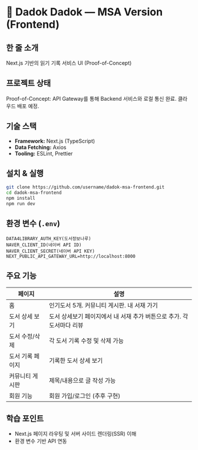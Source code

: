 # 🚀 Dadok Dadok — MSA Version (Frontend)


## 한 줄 소개
Next.js 기반의 읽기 기록 서비스 UI (Proof-of-Concept)


## 프로젝트 상태
Proof-of-Concept: API Gateway를 통해 Backend 서비스와 로컬 통신 완료. 클라우드 배포 예정.


## 기술 스택
- **Framework:** Next.js (TypeScript)
- **Data Fetching:** Axios
- **Tooling:** ESLint, Prettier


## 설치 & 실행
```bash
git clone https://github.com/username/dadok-msa-frontend.git
cd dadok-msa-frontend
npm install
npm run dev
```


## 환경 변수 (`.env`)
```dotenv
DATA4LIBRARY_AUTH_KEY(도서정보나루)
NAVER_CLIENT_ID(네이버 API ID)
NAVER_CLIENT_SECRET(네이버 API KEY)
NEXT_PUBLIC_API_GATEWAY_URL=http://localhost:8000
```


## 주요 기능
| 페이지 | 설명 |
|--------|------|
| 홈 | 인기도서 5개. 커뮤니티 게시판. 내 서재 가기 |
| 도서 상세 보기 | 도서 상세보기 페이지에서 내 서재 추가 버튼으로 추가. 각 도서마다 리뷰 |
| 도서 수정/삭제 | 각 도서 기록 수정 및 삭제 가능 |
| 도서 기록 페이지 | 기록한 도서 상세 보기 |
| 커뮤니티 게시판 | 제목/내용으로 글 작성 가능 |
| 회원 기능 | 회원 가입/로그인 (추후 구현) |



## 학습 포인트
- Next.js 페이지 라우팅 및 서버 사이드 렌더링(SSR) 이해
- 환경 변수 기반 API 연동

